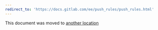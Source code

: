 ```yaml
---
redirect_to: 'https://docs.gitlab.com/ee/push_rules/push_rules.html'
---
```


This document was moved to [another location](https://docs.gitlab.com/ee/push_rules/push_rules.html)
